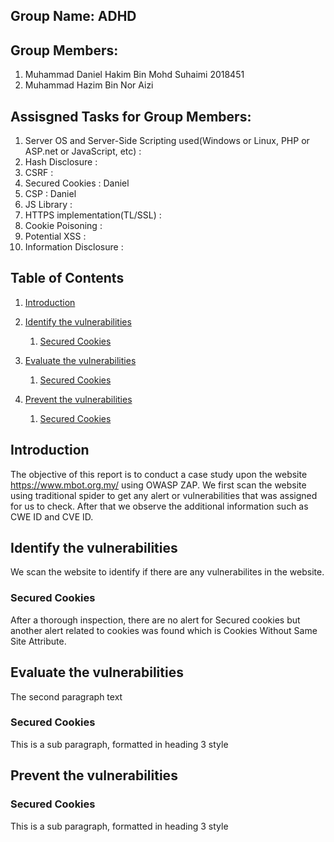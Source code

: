 ## Group Name: ADHD
## Group Members:
1. Muhammad Daniel Hakim Bin Mohd Suhaimi 2018451
2. Muhammad Hazim Bin Nor Aizi

## Assisgned Tasks for Group Members:
1. Server OS and Server-Side Scripting used(Windows or Linux, PHP or ASP.net or JavaScript, etc) : 
2. Hash Disclosure                                                                               : 
3. CSRF                                                                                          : 
4. Secured Cookies                                                                               : Daniel
5. CSP                                                                                           : Daniel
6. JS Library                                                                                    : 
7. HTTPS implementation(TL/SSL)                                                                  : 
8. Cookie Poisoning                                                                              : 
9. Potential XSS                                                                                 : 
10. Information Disclosure                                                                       : 
## Table of Contents
1. [Introduction](#introduction)
2. [Identify the vulnerabilities](#paragraph1)
    1. [Secured Cookies](#subparagraph1)

3. [Evaluate the vulnerabilities](#paragraph2)
    1. [Secured Cookies](#subparagraph2)

4. [Prevent the vulnerabilities](#paragraph3)
    1. [Secured Cookies](#subparagraph3)

## Introduction<a name="introduction"></a>
The objective of this report is to conduct a case study upon the website https://www.mbot.org.my/ using OWASP ZAP. We first scan the website using traditional spider to get any alert or vulnerabilities that was assigned for us to check. After that we observe the additional information such as CWE ID and CVE ID.

## Identify the vulnerabilities <a name="paragraph1"></a>
We scan the website to identify if there are any vulnerabilites in the website.

### Secured Cookies <a name="subparagraph1"></a>
After a thorough inspection, there are no alert for Secured cookies but another alert related to cookies was found which is Cookies Without Same Site Attribute.


## Evaluate the vulnerabilities <a name="paragraph2"></a>
The second paragraph text

### Secured Cookies <a name="subparagraph2"></a>
This is a sub paragraph, formatted in heading 3 style

## Prevent the vulnerabilities <a name="paragraph3"></a>

### Secured Cookies <a name="subparagraph3"></a>
This is a sub paragraph, formatted in heading 3 style
